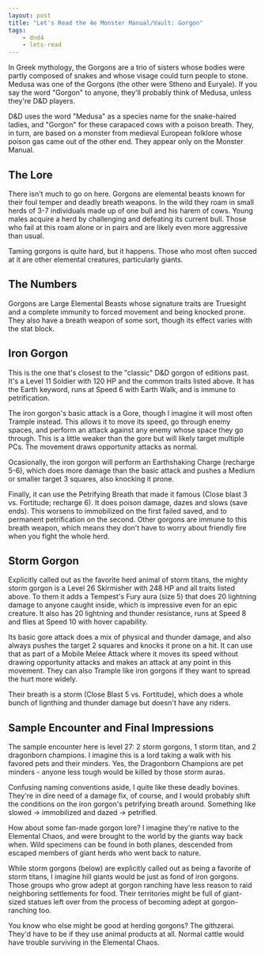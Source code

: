 ```yaml
---
layout: post
title: "Let's Read the 4e Monster Manual/Vault: Gorgon"
tags:
    - dnd4
    - lets-read
---
```


In Greek mythology, the Gorgons are a trio of sisters whose bodies were partly
composed of snakes and whose visage could turn people to stone. Medusa was one
of the Gorgons (the other were Stheno and Euryale). If you say the word "Gorgon"
to anyone, they'll probably think of Medusa, unless they're D&D players.

D&D uses the word "Medusa" as a species name for the snake-haired ladies, and
"Gorgon" for these carapaced cows with a poison breath. They, in turn, are based
on a monster from medieval European folklore whose poison gas came out of the
other end. They appear only on the Monster Manual.

## The Lore

There isn't much to go on here. Gorgons are elemental beasts known for their
foul temper and deadly breath weapons. In the wild they roam in small herds of
3-7 individuals made up of one bull and his harem of cows. Young males acquire a
herd by challenging and defeating its current bull. Those who fail at this roam
alone or in pairs and are likely even more aggressive than usual.

Taming gorgons is quite hard, but it happens. Those who most often succed at it
are other elemental creatures, particularly giants.

## The Numbers

Gorgons are Large Elemental Beasts whose signature traits are Truesight and a
complete immunity to forced movement and being knocked prone. They also have a
breath weapon of some sort, though its effect varies with the stat block.

## Iron Gorgon

This is the one that's closest to the "classic" D&D gorgon of editions
past. It's a Level 11 Soldier with 120 HP and the common traits listed above. It
has the Earth keyword, runs at Speed 6 with Earth Walk, and is immune to
petrification.

The iron gorgon's basic attack is a Gore, though I imagine it will most often
Trample instead. This allows it to move its speed, go through enemy spaces, and
perform an attack against any enemy whose space they go through. This is a
little weaker than the gore but will likely target multiple PCs. The movement
draws opportunity attacks as normal.

Ocasionally, the iron gorgon will perform an Earthshaking Charge (recharge 5-6),
which does more damage than the basic attack and pushes a Medium or smaller
target 3 squares, also knocking it prone.

Finally, it can use the Petrifying Breath that made it famous (Close blast 3
vs. Fortitude; recharge 6). It does poison damage, dazes and slows (save
ends). This worsens to immobilized on the first failed saved, and to permanent
petrification on the second. Other gorgons are immune to this breath weapon,
which means they don't have to worry about friendly fire when you fight the
whole herd.

## Storm Gorgon

Explicitly called out as the favorite herd animal of storm titans, the mighty
storm gorgon is a Level 26 Skirmisher with 248 HP and all traits listed
above. To them it adds a Tempest's Fury aura (size 5) that does 20 lightning
damage to anyone caught inside, which is impressive even for an epic
creature. It also has 20 lightning and thunder resistance, runs at Speed 8 and
flies at Speed 10 with hover capability.

Its basic gore attack does a mix of physical and thunder damage, and also always
pushes the target 2 squares and knocks it prone on a hit. It can use that as
part of a Mobile Melee Attack where it moves its speed without drawing
opportunity attacks and makes an attack at any point in this movement. They can
also Trample like iron gorgons if they want to spread the hurt more widely.

Their breath is a storm (Close Blast 5 vs. Fortitude), which does a whole bunch
of lignthing and thunder damage but doesn't have any riders.

## Sample Encounter and Final Impressions

The sample encounter here is level 27: 2 storm gorgons, 1 storm titan, and 2
dragonborn champions. I imagine this is a lord taking a walk with his favored
pets and their minders. Yes, the Dragonborn Champions are pet minders - anyone
less tough would be killed by those storm auras.

Confusing naming conventions aside, I quite like these deadly bovines. They're
in dire need of a damage fix, of course, and I would probably shift the
conditions on the iron gorgon's petrifying breath around. Something like slowed
-> immobilized and dazed -> petrified.

How about some fan-made gorgon lore? I imagine they're native to the Elemental
Chaos, and were brought to the world by the giants way back when. Wild specimens
can be found in both planes, descended from escaped members of giant herds who
went back to nature.

While storm gorgons (below) are explicitly called out as being a favorite of
storm titans, I imagine hill giants would be just as fond of iron
gorgons. Those groups who grow adept at gorgon ranching have less reason to raid
neighboring settlements for food. Their territories might be full of giant-sized
statues left over from the process of becoming adept at gorgon-ranching too.

You know who else might be good at herding gorgons? The githzerai. They'd have
to be if they use animal products at all. Normal cattle would have trouble
surviving in the Elemental Chaos.
